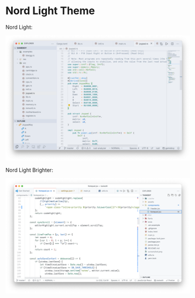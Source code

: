 # Nord Light Theme

Nord Light:

![](screenshot.png)

Nord Light Brighter:

![](brighter-screenshot.png)